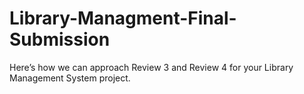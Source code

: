 # Library-Managment-Final-Submission
Here’s how we can approach Review 3 and Review 4 for your Library Management System project.
